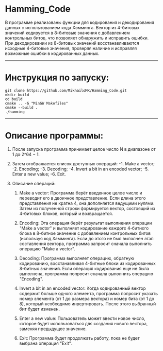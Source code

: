 # Hamming_Code

В программе реализованы функции для кодирования и декодирования данных с использованием кода Хэмминга. Вектор из 4-битовых значений кодируется в 8-битовые значения с добавлением контрольных битов, что позволяет обнаружить и исправить ошибки. При декодировании из 8-битовых значений восстанавливаются исходные 4-битовые значения, проверяя наличие и исправляя возможные ошибки в кодированных данных.

---
# Инструкция по запуску:

    git clone https://github.com/MikhailoMK/Hamming_Code.git
    mkdir build 
    cd build
    cmake .. -G "MinGW Makefiles"
    cmake --build .
    ./hamming

---
# Описание программы:

1. После запуска программа принимает целое число N в диапазоне от 1 до 2^64 − 1.

2. Затем отображается список доступных операций:
   -1. Make a vector;
   -2. Encoding;
   -3. Decoding;
   -4. Invert a bit in an encoded vector;
   -5. Enter a new value;
   -6. Exit.

3. Описание операций:

    1. Make a vector: Программа берёт введенное целое число и переводит его в двоичное представление. Если длина этого представления не кратна 4, она дополняется ведущими нулями. Затем из полученной строки формируется вектор, состоящий из 4-битовых блоков, который и возвращается.

    2. Encoding: Эта операция берёт результат выполнения операции "Make a vector" и выполняет кодирование каждого 4-битного блока в 8-битное значение с добавлением контрольных битов (используя код Хэмминга). Если до этого не был выполнен этап составления вектора, программа запросит сначала выполнить операцию "Make a vector".

    3. Decoding: Программа выполняет операцию, обратную кодированию, восстанавливая 4-битные блоки из кодированных 8-битных значений. Если операция кодирования еще не была выполнена, программа попросит сначала выполнить операцию "Encoding".

    4. Invert a bit in an encoded vector: Когда кодированный вектор содержит больше одного элемента, программа попросит указать номер элемента (от 1 до размера вектора) и номер бита (от 1 до 8), который необходимо инвертировать. После этого выбранный бит будет изменен.

    5. Enter a new value: Пользователь может ввести новое число, которое будет использоваться для создания нового вектора, заменяя предыдущее значение.

    6. Exit: Программа будет продолжать работу, пока не будет выбрана операция "Exit".